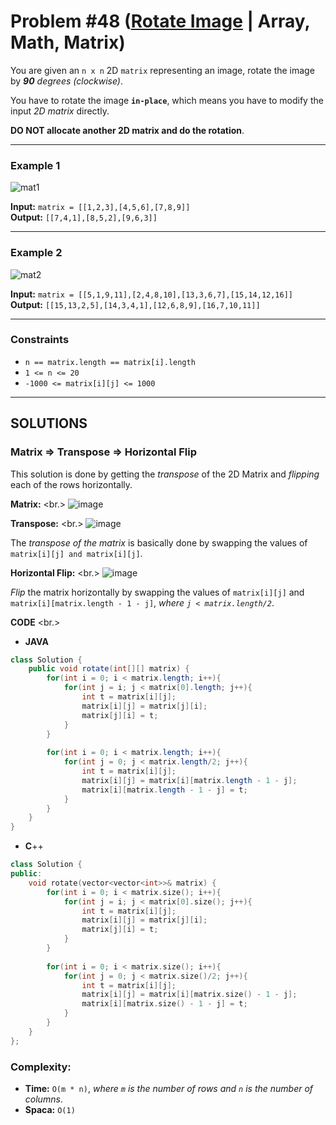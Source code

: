# Problem #48 ([Rotate Image](https://leetcode.com/problems/rotate-image/) | Array, Math, Matrix)

You are given an `n x n` 2D `matrix` representing an image, rotate the image by ***90*** *degrees (clockwise)*.

You have to rotate the image **`in-place`**, which means you have to modify the input *2D matrix* directly.

**DO NOT allocate another 2D matrix and do the rotation**.

***

### Example 1

![mat1](https://user-images.githubusercontent.com/89616705/187323313-59a3c553-b2d4-4b1b-b7d3-f98c9030eec5.jpg)

**Input:** `matrix = [[1,2,3],[4,5,6],[7,8,9]]` <br/>
**Output:** `[[7,4,1],[8,5,2],[9,6,3]]`

***

### Example 2

![mat2](https://user-images.githubusercontent.com/89616705/187323486-2c4c5aca-4808-43d4-a413-7ef828ec1a4d.jpg)

**Input:** `matrix = [[5,1,9,11],[2,4,8,10],[13,3,6,7],[15,14,12,16]]` <br/>
**Output:** `[[15,13,2,5],[14,3,4,1],[12,6,8,9],[16,7,10,11]]`

***

### Constraints
- `n == matrix.length == matrix[i].length`
- `1 <= n <= 20`
- `-1000 <= matrix[i][j] <= 1000`

***

## SOLUTIONS

### Matrix => Transpose => Horizontal Flip

This solution is done by getting the *transpose* of the 2D Matrix and *flipping* each of the rows horizontally.

**Matrix:** <br.>
![image](https://user-images.githubusercontent.com/89616705/187324681-4108d2d9-b6c3-4aee-bb51-afacd0c15c07.png)

**Transpose:** <br.>
![image](https://user-images.githubusercontent.com/89616705/187324777-c37997df-8451-49ee-8ed6-5338e63b0ccc.png)

The *transpose of the matrix* is basically done by swapping the values of `matrix[i][j] and matrix[i][j]`.

**Horizontal Flip:** <br.>
![image](https://user-images.githubusercontent.com/89616705/187325117-d2b9e9f0-5abe-440c-a5ee-43ea8aaff8be.png)

*Flip* the matrix horizontally by swapping the values of `matrix[i][j]` and `matrix[i][matrix.length - 1 - j]`, *where `j < matrix.length/2`*.

**CODE** <br.>

- **JAVA**
```java
class Solution {
    public void rotate(int[][] matrix) {
        for(int i = 0; i < matrix.length; i++){
            for(int j = i; j < matrix[0].length; j++){
                int t = matrix[i][j];
                matrix[i][j] = matrix[j][i];
                matrix[j][i] = t;
            }
        }
        
        for(int i = 0; i < matrix.length; i++){
            for(int j = 0; j < matrix.length/2; j++){
                int t = matrix[i][j];
                matrix[i][j] = matrix[i][matrix.length - 1 - j];
                matrix[i][matrix.length - 1 - j] = t;
            }
        }
    }
}
```

- **C**++
```cpp
class Solution {
public:
    void rotate(vector<vector<int>>& matrix) {
        for(int i = 0; i < matrix.size(); i++){
            for(int j = i; j < matrix[0].size(); j++){
                int t = matrix[i][j];
                matrix[i][j] = matrix[j][i];
                matrix[j][i] = t;
            }
        }
        
        for(int i = 0; i < matrix.size(); i++){
            for(int j = 0; j < matrix.size()/2; j++){
                int t = matrix[i][j];
                matrix[i][j] = matrix[i][matrix.size() - 1 - j];
                matrix[i][matrix.size() - 1 - j] = t;
            }
        }
    }
};
```

### Complexity:
- **Time:** `O(m * n)`, *where `m` is the number of rows and `n` is the number of columns*.
- **Spaca:** `O(1)`

